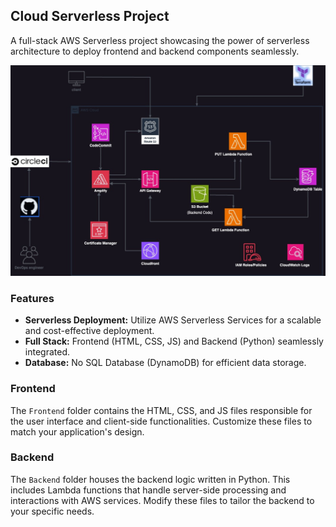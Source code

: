 ## Cloud Serverless Project

A full-stack AWS Serverless project showcasing the power of serverless architecture to deploy frontend and backend components seamlessly.

![AWS Infrastructure Diagram](assets/Serverless.jpg)

### Features

- **Serverless Deployment:** Utilize AWS Serverless Services for a scalable and cost-effective deployment.
- **Full Stack:** Frontend (HTML, CSS, JS) and Backend (Python) seamlessly integrated.
- **Database:** No SQL Database (DynamoDB) for efficient data storage.

### Frontend

The `Frontend` folder contains the HTML, CSS, and JS files responsible for the user interface and client-side functionalities. Customize these files to match your application's design.

### Backend

The `Backend` folder houses the backend logic written in Python. This includes Lambda functions that handle server-side processing and interactions with AWS services. Modify these files to tailor the backend to your specific needs.




